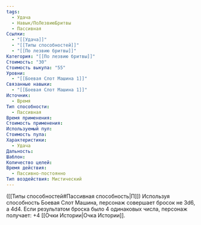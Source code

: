```yaml
---
tags:
  - Удача
  - Навык/ПоЛезвиюБритвы
  - Пассивная
Ссылки:
  - "[[Удача]]"
  - "[[Типы способностей]]"
  - "[[По лезвию бритвы]]"
Категория: "[[По лезвию бритвы]]"
Стоимость: "30"
Стоимость выкупа: "55"
Уровни:
  - "[[Боевая Слот Машина 1]]"
Связанные навыки:
  - "[[Боевая Слот Машина 1]]"
Источник:
  - Время
Тип способности:
  - Пассивная
Время применения: 
Стоимость применения: 
Используемый пул: 
Стоимость пула: 
Характеристики:
  - Удача
Дальность: 
Шаблон: 
Количество целей: 
Время действия:
  - Пассивно-постоянно
Тип воздействия: Мистический
---
```

([[Типы способностей#Пассивная способность|П]]) Используя способность Боевая Слот Машина, персонаж совершает бросок не 3d6, а 4d4. 
Если результатом броска было 4 одинаковых числа, персонаж получает: +4 [[Очки Истории|Очка Истории]]. 